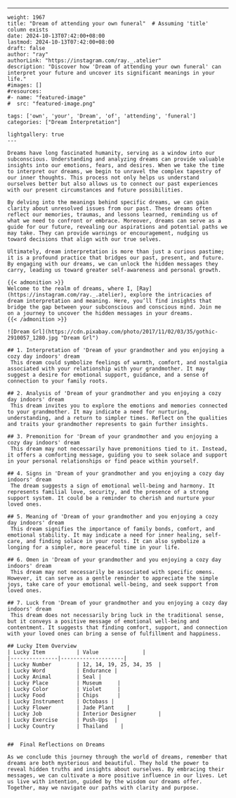 ---
    weight: 1967
    title: "Dream of attending your own funeral"  # Assuming 'title' column exists
    date: 2024-10-13T07:42:00+08:00
    lastmod: 2024-10-13T07:42:00+08:00
    draft: false
    author: "ray"
    authorLink: "https://instagram.com/ray._.atelier"
    description: "Discover how 'Dream of attending your own funeral' can interpret your future and uncover its significant meanings in your life."
    #images: []
    #resources:
    #- name: "featured-image"
    #  src: "featured-image.png"
    
    tags: ['own', 'your', 'Dream', 'of', 'attending', 'funeral']
    categories: ["Dream Interpretation"]
    
    lightgallery: true
    ---
    
    Dreams have long fascinated humanity, serving as a window into our subconscious. Understanding and analyzing dreams can provide valuable insights into our emotions, fears, and desires. When we take the time to interpret our dreams, we begin to unravel the complex tapestry of our inner thoughts. This process not only helps us understand ourselves better but also allows us to connect our past experiences with our present circumstances and future possibilities.
    
    By delving into the meanings behind specific dreams, we can gain clarity about unresolved issues from our past. These dreams often reflect our memories, traumas, and lessons learned, reminding us of what we need to confront or embrace. Moreover, dreams can serve as a guide for our future, revealing our aspirations and potential paths we may take. They can provide warnings or encouragement, nudging us toward decisions that align with our true selves.
    
    Ultimately, dream interpretation is more than just a curious pastime; it is a profound practice that bridges our past, present, and future. By engaging with our dreams, we can unlock the hidden messages they carry, leading us toward greater self-awareness and personal growth.
    
    {{< admonition >}}
    Welcome to the realm of dreams, where I, [Ray](https://instagram.com/ray._.atelier), explore the intricacies of dream interpretation and meaning. Here, you’ll find insights that bridge the gap between your subconscious and conscious mind. Join me on a journey to uncover the hidden messages in your dreams.
    {{< /admonition >}}
    
    ![Dream Grl](https://cdn.pixabay.com/photo/2017/11/02/03/35/gothic-2910057_1280.jpg "Dream Grl")
    
    ## 1. Interpretation of 'Dream of your grandmother and you enjoying a cozy day indoors' dream
     This dream could symbolize feelings of warmth, comfort, and nostalgia associated with your relationship with your grandmother. It may suggest a desire for emotional support, guidance, and a sense of connection to your family roots.
    
    ## 2. Analysis of 'Dream of your grandmother and you enjoying a cozy day indoors' dream
     This dream invites you to explore the emotions and memories connected to your grandmother. It may indicate a need for nurturing, understanding, and a return to simpler times. Reflect on the qualities and traits your grandmother represents to gain further insights.
    
    ## 3. Premonition for 'Dream of your grandmother and you enjoying a cozy day indoors' dream
     This dream may not necessarily have premonitions tied to it. Instead, it offers a comforting message, guiding you to seek solace and support in your personal relationships or find peace within yourself.
    
    ## 4. Signs in 'Dream of your grandmother and you enjoying a cozy day indoors' dream
     The dream suggests a sign of emotional well-being and harmony. It represents familial love, security, and the presence of a strong support system. It could be a reminder to cherish and nurture your loved ones.
    
    ## 5. Meaning of 'Dream of your grandmother and you enjoying a cozy day indoors' dream
     This dream signifies the importance of family bonds, comfort, and emotional stability. It may indicate a need for inner healing, self-care, and finding solace in your roots. It can also symbolize a longing for a simpler, more peaceful time in your life.
    
    ## 6. Omen in 'Dream of your grandmother and you enjoying a cozy day indoors' dream
     This dream may not necessarily be associated with specific omens. However, it can serve as a gentle reminder to appreciate the simple joys, take care of your emotional well-being, and seek support from loved ones.
    
    ## 7. Luck from 'Dream of your grandmother and you enjoying a cozy day indoors' dream
     This dream does not necessarily bring luck in the traditional sense, but it conveys a positive message of emotional well-being and contentment. It suggests that finding comfort, support, and connection with your loved ones can bring a sense of fulfillment and happiness.
    
    ## Lucky Item Overview
    | Lucky Item          | Value              |
    |---------------|--------------------|
    | Lucky Number        | 12, 14, 19, 25, 34, 35  |
    | Lucky Word          | Endurance |
    | Lucky Animal        | Seal |
    | Lucky Place         | Museum     |
    | Lucky Color         | Violet     |
    | Lucky Food          | Chips      |
    | Lucky Instrument    | Octobass |
    | Lucky Flower        | Jade Plant    |
    | Lucky Job           | Interior Designer       |
    | Lucky Exercise      | Push-Ups  |
    | Lucky Country       | Thailand    |
    
    
    ##  Final Reflections on Dreams
    
    As we conclude this journey through the world of dreams, remember that dreams are both mysterious and beautiful. They hold the power to reveal hidden truths and insights about ourselves. By embracing their messages, we can cultivate a more positive influence in our lives. Let us live with intention, guided by the wisdom our dreams offer. Together, may we navigate our paths with clarity and purpose.
    